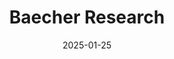 ---
title: "Baecher Research"
type: landing
date: 2025-01-25
draft: false

sections:
  - block: markdown
    content:
      text: |
        <div style="position: absolute; top: 50px; right: 100px; z-index: 10;">
          <img src="/media/badge_kentucki.png" alt="Badge" style="width: 500px; height: auto;">
        </div>
    design:
      background:
        color: transparent
      spacing:
        padding: ["0px", "5px", "0px", "5px"]

  - block: hero
    content:
      title: "Baecher Research"
      text: "Spatial ecology and conservation research"
      cta:
        url: "https://drive.google.com/file/d/1zADCDlIiJlx1vXKQ6NdMLwTZm7E6sS29/view?usp=sharing"
        label: "Download CV"
        icon_pack: fas
        icon: download
    design:
      background:
        image:
          filename: log_extended_resized.png
          filters:
            brightness: 0.6
        position: center
        size: cover
        text_color_light: true
      spacing:
        padding: ["20px", "0px", "20px", "0px"]
    css_class: custom-hero exact-fit

  - block: markdown
    content:
      title: ""
      text: |
        <div class="flex flex-wrap gap-4 justify-center mt-4">
          <a href="mailto:jbaecher@gmail.com" class="inline-flex items-center px-3 py-2 bg-blue-500 text-white rounded hover:bg-blue-600">
            <svg class="w-4 h-4 mr-2" fill="currentColor" viewBox="0 0 20 20">
              <path d="M2.003 5.884L10 9.882l7.997-3.998A2 2 0 0016 4H4a2 2 0 00-1.997 1.884z"></path>
              <path d="M18 8.118l-8 4-8-4V14a2 2 0 002 2h12a2 2 0 002-2V8.118z"></path>
            </svg>
            Email
          </a>
          
          <a href="https://twitter.com/AlexBaecher" class="inline-flex items-center px-3 py-2 bg-blue-400 text-white rounded hover:bg-blue-500">
            <svg class="w-4 h-4 mr-2" fill="currentColor" viewBox="0 0 24 24">
              <path d="M23.953 4.57a10 10 0 01-2.825.775 4.958 4.958 0 002.163-2.723c-.951.555-2.005.959-3.127 1.184a4.92 4.92 0 00-8.384 4.482C7.69 8.095 4.067 6.13 1.64 3.162a4.822 4.822 0 00-.666 2.475c0 1.71.87 3.213 2.188 4.096a4.904 4.904 0 01-2.228-.616v.06a4.923 4.923 0 003.946 4.827 4.996 4.996 0 01-2.212.085 4.936 4.936 0 004.604 3.417 9.867 9.867 0 01-6.102 2.105c-.39 0-.779-.023-1.17-.067a13.995 13.995 0 007.557 2.209c9.053 0 13.998-7.496 13.998-13.985 0-.21 0-.42-.015-.63A9.935 9.935 0 0024 4.59z"/>
            </svg>
            Twitter
          </a>
          
          <a href="https://scholar.google.com/citations?user=zl3lDnEAAAAJ&hl=en" class="inline-flex items-center px-3 py-2 bg-red-500 text-white rounded hover:bg-red-600">
            <svg class="w-4 h-4 mr-2" fill="currentColor" viewBox="0 0 24 24">
              <path d="M5.242 13.769L0 9.5 12 0l12 9.5-5.242 4.269C17.548 11.249 14.978 9.5 12 9.5c-2.977 0-5.548 1.748-6.758 4.269zM12 10a7 7 0 100 14 7 7 0 000-14z"/>
            </svg>
            Google Scholar
          </a>
          
          <a href="https://github.com/slamander" class="inline-flex items-center px-3 py-2 bg-gray-800 text-white rounded hover:bg-gray-900">
            <svg class="w-4 h-4 mr-2" fill="currentColor" viewBox="0 0 24 24">
              <path d="M12 0c-6.626 0-12 5.373-12 12 0 5.302 3.438 9.8 8.207 11.387.599.111.793-.261.793-.577v-2.234c-3.338.726-4.033-1.416-4.033-1.416-.546-1.387-1.333-1.756-1.333-1.756-1.089-.745.083-.729.083-.729 1.205.084 1.839 1.237 1.839 1.237 1.07 1.834 2.807 1.304 3.492.997.107-.775.418-1.305.762-1.604-2.665-.305-5.467-1.334-5.467-5.931 0-1.311.469-2.381 1.236-3.221-.124-.303-.535-1.524.117-3.176 0 0 1.008-.322 3.301 1.23.957-.266 1.983-.399 3.003-.404 1.02.005 2.047.138 3.006.404 2.291-1.552 3.297-1.23 3.297-1.23.653 1.653.242 2.874.118 3.176.77.84 1.235 1.911 1.235 3.221 0 4.609-2.807 5.624-5.479 5.921.43.372.823 1.102.823 2.222v3.293c0 .319.192.694.801.576 4.765-1.589 8.199-6.086 8.199-11.386 0-6.627-5.373-12-12-12z"/>
            </svg>
            GitHub
          </a>
        </div>
    design:
      columns: '1'
      spacing:
        padding: ["20px", "50px", "10px", "50px"]

  - block: markdown
    content:
      title: "About me"
      text: |
        **The good bits:**
        Native to the foothills of Arkansas' Ozark Mountains. My life consists of... my wife (Kristin), my daughter (Faye), my dog (Ollie), herping, hiking, swimming and canoeing, woodworking, and home DIY projects.

        **The serious bits:**
        I am a spacial ecologist, with interest in research at the interface between conservation, ecological theory, and mathematical modeling. I primarily work with reptiles and amphibians, but am interested in the processes determining the distribution of biodiversity more broadly.

        **Current Position:** Postdoctoral Research Fellow at Utah State University

  - block: markdown
    content:
      title: "Experience"
      text: |
        **Postdoctoral Research Fellow** | Utah State University (2025-present)  
        *Wolf-Clark & Stuber Labs @ USU/USGS coop*        
        
        **Postdoctoral Research Associate** | University of Florida (2024-present)  
        *Guralnick Lab @ Florida Natural History Museum & Campbell Lab @ UF/IFAS*
        
        **Doctoral Preeminence Research Fellow (Ph.D.)** | University of Florida (2019-2024)  
        *Scheffers Lab @ Dept. of Wildlife Ecology and Conservation*
        
        **Conservation and Research Technician** | Memphis Zoo (2018-2019)  
        *Dept. Conservation and Research*
        
        **Graduate Teaching Assistant (M.Sc.)** | Eastern Kentucky University (2015-2017)  
        *Richter lab @ Dept. Biology*
        
        **Research Technician (B.Sc.)** | University of Arkansas (2011-2014)  
        *UArk Dept. Biology*
    design:
      columns: '1'
      spacing:
        padding: ["10px", "0", "10px", "0"]

  - block: markdown
    content:
      title: "Education"
      text: |
        **Ph.D., Interdisciplinary Ecology** | University of Florida (2024)
        
        **M.Sc., Biology** | Eastern Kentucky University (2017)
        
        **B.Sc., Biology** | University of Arkansas (2014)

  - block: collection
    content:
      title: "Research Projects" 
      count: 5
      filters:
        folders:
          - project
    design:
      view: card
      columns: 2

  - block: collection
    content:
      title: "Recent Publications (since 2024)"
      count: 5
      archive:
        enable: true
        text: "See all publications"
        link: publication/
      filters:
        folders:
          - publication
    design:
      view: citation
      columns: 1

  - block: collection
    content:
      title: "Recent Talks"
      count: 5
      archive:
        enable: true
        text: "See all talks"
        link: post/
      filters:
        folders:
          - talk
    design:
      view: card
      columns: 2

  - block: collection
    content:
      title: "📊 Coding Tutorials & Blog Posts"
      subtitle: "Data science tutorials and R programming guides"
      text: ""
      count: 6
      archive:
        enable: true
        text: "See all tutorials →"
        link: "post/"
      filters:
        folders:
          - post
    design:
      view: card
      columns: 2
      spacing:
        padding: ["20px", "0", "20px", "0"]
---